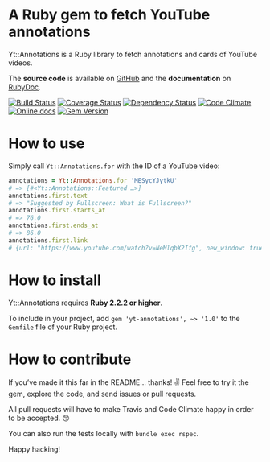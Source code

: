 A Ruby gem to fetch YouTube annotations
=======================================

Yt::Annotations is a Ruby library to fetch annotations and cards of YouTube videos.

The **source code** is available on [GitHub](https://github.com/fullscreen/yt-annotations) and the **documentation** on [RubyDoc](http://www.rubydoc.info/github/fullscreen/yt-annotations/Yt/Annotations).

[![Build Status](http://img.shields.io/travis/Fullscreen/yt-annotations/master.svg)](https://travis-ci.org/Fullscreen/yt-annotations)
[![Coverage Status](http://img.shields.io/coveralls/Fullscreen/yt-annotations/master.svg)](https://coveralls.io/r/Fullscreen/yt-annotations)
[![Dependency Status](http://img.shields.io/gemnasium/Fullscreen/yt-annotations.svg)](https://gemnasium.com/Fullscreen/yt-annotations)
[![Code Climate](http://img.shields.io/codeclimate/github/Fullscreen/yt-annotations.svg)](https://codeclimate.com/github/Fullscreen/yt-annotations)
[![Online docs](http://img.shields.io/badge/docs-✓-green.svg)](http://www.rubydoc.info/gems/yt-annotations/Yt/Annotations)
[![Gem Version](http://img.shields.io/gem/v/yt-annotations.svg)](http://rubygems.org/gems/yt-annotations)

How to use
==========

Simply call `Yt::Annotations.for` with the ID of a YouTube video:

```ruby
annotations = Yt::Annotations.for 'MESycYJytkU'
# => [#<Yt::Annotations::Featured …>]
annotations.first.text
# => "Suggested by Fullscreen: What is Fullscreen?"
annotations.first.starts_at
# => 76.0
annotations.first.ends_at
# => 86.0
annotations.first.link
# {url: "https://www.youtube.com/watch?v=NeMlqbX2Ifg", new_window: true, type: :video}
```

How to install
==============

Yt::Annotations requires **Ruby 2.2.2 or higher**.

To include in your project, add `gem 'yt-annotations', ~> '1.0'` to the `Gemfile` file of your Ruby project.

How to contribute
=================

If you’ve made it this far in the README… thanks! :v:
Feel free to try it the gem, explore the code, and send issues or pull requests.

All pull requests will have to make Travis and Code Climate happy in order to be accepted. :kissing_smiling_eyes:

You can also run the tests locally with `bundle exec rspec`.

Happy hacking!
